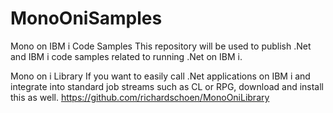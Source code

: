 # MonoOniSamples

Mono on IBM i Code Samples
This repository will be used to publish .Net and IBM i code samples related to running .Net on IBM i.

Mono on i Library
If you want to easily call .Net applications on IBM i and integrate into standard job streams such as CL or RPG, download and install this as well.
https://github.com/richardschoen/MonoOniLibrary

